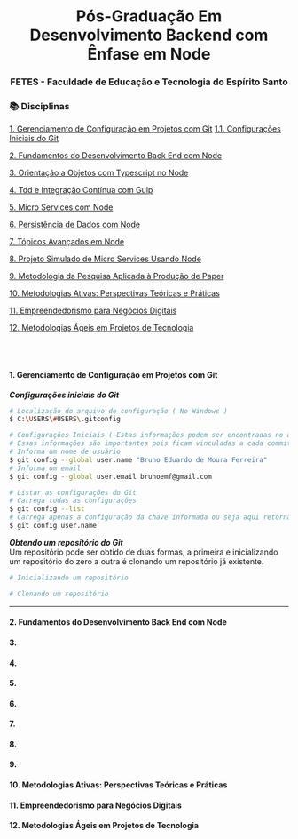 <div align="center">
  <h1>Pós-Graduação Em Desenvolvimento Backend com Ênfase em Node</h1>
  <h3>FETES - Faculdade de Educação e Tecnologia do Espírito Santo</h3> 
</div>

<h3>📚 Disciplinas</h3>

[1. Gerenciamento de Configuração em Projetos com Git](#1)
  [1.1. Configurações Iniciais do Git](#1.1)

[2. Fundamentos do Desenvolvimento Back End com Node](#2)

[3. Orientação a Objetos com Typescript no Node](#3)

[4. Tdd e Integração Contínua com Gulp](#4)

[5. Micro Services com Node](#5)

[6. Persistência de Dados com Node](#6)

[7. Tópicos Avançados em Node](#7)

[8. Projeto Simulado de Micro Services Usando Node](#8)

[9. Metodologia da Pesquisa Aplicada à Produção de Paper](#9)

[10. Metodologias Ativas: Perspectivas Teóricas e Práticas](#10)

[11. Empreendedorismo para Negócios Digitais](#11)

[12. Metodologias Ágeis em Projetos de Tecnologia](#12)

</br>
</br>

<h4> <a id="1">1. Gerenciamento de Configuração em Projetos com Git</a></h4>

_**Configurações iniciais do Git**_

```bash
# Localização do arquivo de configuração ( No Windows )
$ C:\USERS\#USERS\.gitconfig

# Configurações Iniciais ( Estas informações podem ser encontradas no arquivo .gitconfig )
# Essas informações são importantes pois ficam vinculadas a cada commit efetuado
# Informa um nome de usuário 
$ git config --global user.name "Bruno Eduardo de Moura Ferreira"
# Informa um email
$ git config --global user.email brunoemf@gmail.com

# Listar as configurações do Git
# Carrega todas as configurações 
$ git config --list
# Carrega apenas a configuração da chave informada ou seja aqui retorna o nome do usuário
$ git config user.name
```

_**Obtendo um repositório do Git**_ </br>
Um repositório pode ser obtido de duas formas, a primeira e inicializando um repositório do zero a outra é clonando um repositório já existente. 

```bash
# Inicializando um repositório

```

```bash
# Clonando um repositório

```

_____



<h4> <a id="2">2. Fundamentos do Desenvolvimento Back End com Node</a></h4>
<h4> <a id="3">3. </a></h4>
<h4> <a id="4">4. </a></h4>
<h4> <a id="5">5. </a></h4>
<h4> <a id="6">6. </a></h4>
<h4> <a id="7">7. </a></h4>
<h4> <a id="8">8. </a></h4>
<h4> <a id="9">9. </a></h4>
<h4> <a id="10">10. Metodologias Ativas: Perspectivas Teóricas e Práticas</a></h4>
<h4> <a id="11">11. Empreendedorismo para Negócios Digitais</a></h4>
<h4> <a id="12">12. </a>Metodologias Ágeis em Projetos de Tecnologia</h4>


